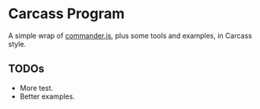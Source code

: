 # Carcass Program

A simple wrap of [commander.js](https://github.com/visionmedia/commander.js), plus some tools and examples, in Carcass style.

## TODOs

* More test.
* Better examples.
